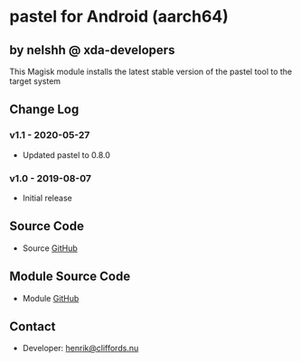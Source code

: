 # pastel for Android (aarch64)

## by nelshh @ xda-developers

This Magisk module installs the latest stable version of the pastel tool to the target system

## Change Log

### v1.1 - 2020-05-27
* Updated pastel to 0.8.0

### v1.0 - 2019-08-07
* Initial release

## Source Code
* Source [GitHub](https://github.com/sharkdp/pastel)

## Module Source Code
* Module [GitHub](https://github.com/henriknelson/pastel-magisk-module)

## Contact
* Developer: [henrik@cliffords.nu](mailto:henrik@cliffords.nu)

